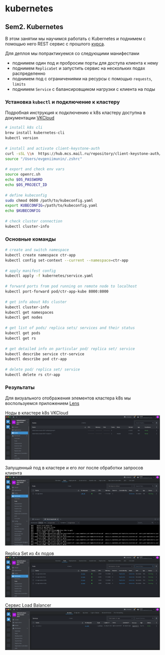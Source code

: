 # kubernetes


## Sem2. Kubernetes

В этом занятии мы научимся работать с Kubernetes и поднимем с помощью него REST 
сервис с прошлого [курса](https://github.com/EvgeniiMunin/ctr_project).

Для деплоя мы попрактикуемся со следующими манифестами
- поднимем один под и пробросим порты для доступа клиента к нему
- поднимем `ReplicaSet` и запустить сервис на нескольких подах распределенно
- поднимем под с ограничениями на ресурсы с помощью `requests`, `limits`
- поднимем `Service` с балансировщиком нагрузки с клиента на поды

### Установка `kubectl` и подключение к кластеру
Подробная инструкция к подключению к k8s кластеру доступна в документации [VKCloud](https://cloud.vk.com/docs/base/k8s/connect/kubectl#9959-tabpanel-0)

```bash
# install k8s cli
brew install kubernetes-cli
kubectl version

# install and activate client-keystone-auth
curl -sSL \\n  https://hub.mcs.mail.ru/repository/client-keystone-auth/latest/linux/client-install.sh \\n| bash
source "/Users/evgeniimunin/.zshrc"

# export and check env vars
source openrc.sh
echo $OS_PASSWORD
echo $OS_PROJECT_ID

# define kubeconfig
sudo chmod 0600 /path/to/kubeconfig.yaml
export KUBECONFIG=/path/to/kubeconfig.yaml
echo $KUBECONFIG

# check cluster connection
kubectl cluster-info
```

### Основные команды

```bash
# create and switch namespace
kubectl create namespace ctr-app
kubectl config set-context --current --namespace=ctr-app

# apply manifest config
kubectl apply -f kubernetes/service.yaml

# forward ports from pod running on remote node to localhost
kubectl port-forward pod/ctr-app-kube 8000:8000

# get info about k8s cluster
kubectl cluster-info
kubectl get namespaces
kubectl get nodes

# get list of pods/ replica sets/ services and their status
kubectl get pods
kubectl get rs

# get detailed info on particular pod/ replica set/ service
kubectl describe service ctr-service
kubectl describe pod ctr-app

# delete pod/ replica set/ service
kubectl delete rs ctr-app

```

### Результаты

Для визуального отображения элементов кластера k8s мы воспользуемся приложением [Lens](https://k8slens.dev/)

Ноды в кластере k8s VKCloud
![img.png](imgs/img.png)

Запущенный под в кластере и его лог после обработки запросов клиента
![img_1.png](imgs/img_1.png)

Replica Set из 4х подов
![img_2.png](imgs/img_2.png)

Сервис Load Balancer
![img_3.png](imgs/img_3.png)